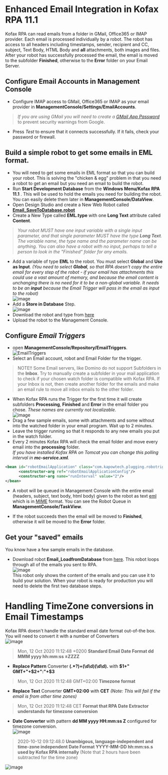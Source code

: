 # Enhanced Email Integration in Kofax RPA 11.1
Kofax RPA can read emails from a folder in GMail, Office365 or IMAP provider. Each email is processed individually by a robot. The robot has access to all headers including timestamps, sender, recipient and CC, subject, Text Body, HTML Body and **all** attachments, both images and files. After your robot has successfully processed the email, the email is moved to the subfolder **Finished**, otherwise to the **Error** folder on your Email Server.

## Configure Email Accounts in Management Console
* Configure IMAP access to GMail, Office365 or IMAP as your email provider in **ManagementConsole/Settings/EmailAccounts**.  
> *If you are using GMail you will need to create a [GMail App Password](https://support.google.com/accounts/answer/185833?hl=en)* to prevent security warnings from Google.
* Press *Test* to ensure that it connects successfully. If it fails, check your password or firewall.
## Build a simple robot to get some emails in EML format.
* You will need to get some emails in EML format so that you can build your robot. This is solving the "chicken & egg" problem in that you need a robot to get an email but you need an email to build the robot.
* Run **Start Development Database** from the **Windows Menu/Kofax RPA 11.1** . This will be used to hold the emails you need for building the robot. You can easily delete them later in **ManagementConsole/DataView**.
* Open Design Studio and create a New Web Robot called [**Email_SaveToDatabase.robot**](https://github.com/KofaxRPA/RPA-11.1/tree/main/Email)
* Create a New Type called **EML.type** with one **Long Text** attribute called **Content**.
> *Your robot MUST have one input variable with a single input parameter, and that single parameter MUST have the type **Long Text**. The variable name, the type name and the parameter name can be anything. You can also have a robot with no input, perhaps to tell a person to look in the "Finished" folder for any emails.*
* Add a variable of type **EML** to the robot. You must select **Global** and **Use as Input**. *(You need to select **Global**, so that RPA doesn't copy the entire email for every step of the robot - if your email has attachments this could use a vast amount of memory, and because the email content is unchanging there is no need for it to be a non-global variable. It needs to be an **input** because the Email Trigger will pass in the email as input to the robot)*  
![image](https://user-images.githubusercontent.com/47416964/98934364-409a6080-24e2-11eb-9599-26f3b945079d.png)
* Add a **Store in Database** Step.  
![image](https://user-images.githubusercontent.com/47416964/99876058-9e226180-2bf4-11eb-9122-7cca0d598065.png)
* Download the robot and type from [here](https://github.com/KofaxRPA/RPA-11.1/tree/main/Email)
* Upload the robot to the Management Console.
## Configure *Email Triggers*
* open **ManagementConsole/Repository/EmailTriggers**.  
![EmailTriggers](https://user-images.githubusercontent.com/47416964/98917769-10949280-24cd-11eb-9e4d-e007bb35ded2.png)
* Select an Email account, robot and Email Folder for the trigger.
> NOTE!! Some Email servers, like Domino do not support Subfolders in the **Inbox**. Try to manually create a subfolder in your mail application to check if your chosen watch folder is compatible with Kofax RPA. If your Inbox is not, then create another folder for the emails and make an email rule to move all inbox emails to the other folder.
* When Kofax RPA runs the Trigger for the first time it will create subfolders **Processing**, **Finished** and **Error** in the email folder you chose.  *These names are currently not localizable*.  
![image](https://user-images.githubusercontent.com/47416964/98919114-bf859e00-24ce-11eb-919e-8efbe5f60a8a.png)
* Drag a few sample emails, some with attachments and some without into the watched folder in your email program. Wait up to 2 minutes.
* Leave the trigger running so that it responds to any new emails you put in the watch folder.
* Every 2 minutes Kofax RPA will check the email folder and move every email into the **processing** folder.  
*If you have installed Kofax RPA on Tomcat you can change this polling interval in **mc-service.xml**.* 
```xml
<bean id="robotEmailApplication" class="com.kapowtech.plugging.robotrigger.email.RobotEmailApplication">
      <constructor-arg ref="robotEmailApplicationConfig"/>
      <constructor-arg name="runInterval" value="2"/>
</bean>
```
* A robot will be queued in Management Console with the entire email (headers, subject, text body, html body) given to the robot as text [eml](https://en.wikipedia.org/wiki/Email#Filename_extensions) which is in [MIME](https://en.wikipedia.org/wiki/MIME) format. You can see the Robot Queue in **ManagementConsole/TaskView**.

* If the robot succeeds then the email will be moved to **Finished**, otherwise it will be moved to the **Error** folder.
## Get your "saved" emails ##
You know have a few sample emails in the database.
* Download robot **Email_LoadfromDatabase** from [here](https://github.com/KofaxRPA/RPA-11.1/tree/main/Email). This robot loops through all of the emails you sent to RPA.  
![image](https://user-images.githubusercontent.com/47416964/99875974-f9a01f80-2bf3-11eb-8a4e-404af8a0fbf1.png)  
This robot only shows the content of the emails and you can use it to build your solution. When your robot is ready for production you will need to delete the first two database steps.

# Handling TimeZone conversions in Email Timestamps

Kofax RPA doesn't handle the standard email date format out-of-the box. You will need to convert it with a number of Converters  
![image](https://user-images.githubusercontent.com/47416964/99877749-9f598b80-2c00-11eb-93c1-8d166ad59590.png)

 > Mon, 12 Oct 2020 11:12:48 +0200        **Standard Email Date Format  dd MMM yyyy hh:mm:ss ±ZZZZ**  
* **Replace Pattern** Converter **(.\*?)\+(\d\d)(\d\d).** with **$1+" GMT+"+$2+":"+$3**
 > Mon, 12 Oct 2020 11:12:48  GMT+02:00   **Timezone format**  
* **Replace Text** Converter **GMT+02:00** with **CET**   *(Note: This will fail if the email is from other time zones)*
 > Mon, 12 Oct 2020 11:12:48  CET         **Format that RPA Date Extractor understands for timezone conversion** 
* **Date Converter** with pattern **dd MM yyyy HH:mm:ss Z** configured for timezone conversion.  
 ![image](https://user-images.githubusercontent.com/47416964/99877542-476e5500-2bff-11eb-96a0-f8aed0374679.png)

 > 2020-10-12 09:12:48.0                  **Unambigous, language-independent and time-zone independent Date Format YYYY-MM-DD hh:mm:ss.s used by Kofax RPA internally**  (Note that 2 hours have been subtracted for the time zone)
  
![image](https://user-images.githubusercontent.com/47416964/99877542-476e5500-2bff-11eb-96a0-f8aed0374679.png)

